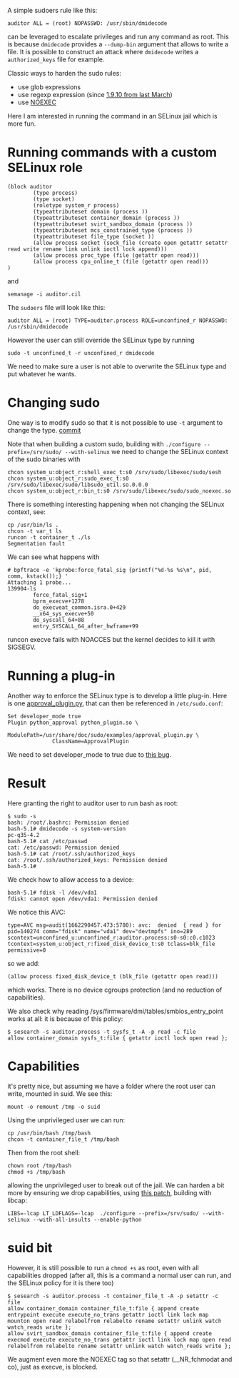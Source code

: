 A simple sudoers rule like this:
```
auditor ALL = (root) NOPASSWD: /usr/sbin/dmidecode
```
can be leveraged to escalate privileges and run any command as root. This is because ```dmidecode``` provides a ```--dump-bin``` argument that allows to write a file. It is possible to construct an attack where ```dmidecode``` writes a ```authorized_keys``` file for example.

Classic ways to harden the sudo rules:
- use glob expressions
- use regexp expression (since [1.9.10 from last March](https://www.sudo.ws/posts/2022/03/sudo-1.9.10-using-regular-expressions-in-the-sudoers-file/))
- use [NOEXEC](https://github.com/sudo-project/sudo/blob/main/src/sudo_noexec.c)

Here I am interested in running the command in an SELinux jail which is more fun.


# Running commands with a custom SELinux role

```
(block auditor
        (type process)
        (type socket)
        (roletype system_r process)
        (typeattributeset domain (process ))
        (typeattributeset container_domain (process ))
        (typeattributeset svirt_sandbox_domain (process ))
        (typeattributeset mcs_constrained_type (process ))
        (typeattributeset file_type (socket ))
        (allow process socket (sock_file (create open getattr setattr read write rename link unlink ioctl lock append)))
        (allow process proc_type (file (getattr open read)))
        (allow process cpu_online_t (file (getattr open read)))
)
```

and 
```
semanage -i auditor.cil
```

The ```sudoers``` file will look like this:
```
auditor ALL = (root) TYPE=auditor.process ROLE=unconfined_r NOPASSWD: /usr/sbin/dmidecode
```

However the user can still override the SELinux type by running
```
sudo -t unconfined_t -r unconfined_r dmidecode
```

We need to make sure a user is not able to overwrite the SELinux type and put whatever he wants.

# Changing sudo

One way is to modify sudo so that it is not possible to use ```-t``` argument to change the type. [commit](https://github.com/freedge/sudo/commit/6f88810e478c99e6ae1c7c096660b20ed7fc0994)

Note that when building a custom sudo, building with ```./configure --prefix=/srv/sudo/ --with-selinux``` 
we need to change the SELinux context of the sudo binaries with
```
chcon system_u:object_r:shell_exec_t:s0 /srv/sudo/libexec/sudo/sesh 
chcon system_u:object_r:sudo_exec_t:s0 /srv/sudo/libexec/sudo/libsudo_util.so.0.0.0
chcon system_u:object_r:bin_t:s0 /srv/sudo/libexec/sudo/sudo_noexec.so
```

There is something interesting happening when not changing the SELinux context, see:
```
cp /usr/bin/ls .
chcon -t var_t ls
runcon -t container_t ./ls
Segmentation fault
```

We can see what happens with
```
# bpftrace -e 'kprobe:force_fatal_sig {printf("%d-%s %s\n", pid,  comm, kstack());} '
Attaching 1 probe...
139904-ls 
        force_fatal_sig+1
        bprm_execve+1278
        do_execveat_common.isra.0+429
        __x64_sys_execve+50
        do_syscall_64+88
        entry_SYSCALL_64_after_hwframe+99
```
runcon execve fails with NOACCES but the kernel decides to kill it with SIGSEGV.

# Running a plug-in

Another way to enforce the SELinux type is to develop a little plug-in. Here is one [approval_plugin.py](/doc/approval_plugin.py), that can then be referenced in ```/etc/sudo.conf```:

```
Set developer_mode true
Plugin python_approval python_plugin.so \
              ModulePath=/usr/share/doc/sudo/examples/approval_plugin.py \
              ClassName=ApprovalPlugin
```

We need to set developer_mode to true due to [this bug](https://bugzilla.redhat.com/show_bug.cgi?id=2124005).


# Result

Here granting the right to auditor user to run bash as root:

```
$ sudo -s
bash: /root/.bashrc: Permission denied
bash-5.1# dmidecode -s system-version
pc-q35-4.2
bash-5.1# cat /etc/passwd
cat: /etc/passwd: Permission denied
bash-5.1# cat /root/.ssh/authorized_keys
cat: /root/.ssh/authorized_keys: Permission denied
bash-5.1# 
```

We check how to allow access to a device:
```
bash-5.1# fdisk -l /dev/vda1 
fdisk: cannot open /dev/vda1: Permission denied
```

We notice this AVC:
```
type=AVC msg=audit(1662290457.473:5780): avc:  denied  { read } for  pid=140274 comm="fdisk" name="vda1" dev="devtmpfs" ino=289 scontext=unconfined_u:unconfined_r:auditor.process:s0-s0:c0.c1023 tcontext=system_u:object_r:fixed_disk_device_t:s0 tclass=blk_file permissive=0
```
so we add:

```
(allow process fixed_disk_device_t (blk_file (getattr open read)))
```
which works. There is no device cgroups protection (and no reduction of capabilities).

We also check why reading /sys/firmware/dmi/tables/smbios_entry_point works at all: it is because of this policy:
```
$ sesearch -s auditor.process -t sysfs_t -A -p read -c file
allow container_domain sysfs_t:file { getattr ioctl lock open read };
```

# Capabilities

it's pretty nice, but assuming we have a folder where the root user can write, mounted in suid. We see this:

```
mount -o remount /tmp -o suid
```
Using the unprivileged user we can run:
```
cp /usr/bin/bash /tmp/bash
chcon -t container_file_t /tmp/bash
```

Then from the root shell:
```
chown root /tmp/bash
chmod +s /tmp/bash
```

allowing the unprivileged user to break out of the jail.
We can harden a bit more by ensuring we drop capabilities, using [this patch](doc/sudocaps.diff), building with libcap:

```
LIBS=-lcap LT_LDFLAGS=-lcap  ./configure --prefix=/srv/sudo/ --with-selinux --with-all-insults --enable-python
```

# suid bit

However, it is still possible to run a ```chmod +s``` as root, even with all capabilities dropped (after all, this is a command a normal user can run, and the SELinux policy for it is there too)

```
$ sesearch -s auditor.process -t container_file_t -A -p setattr -c file
allow container_domain container_file_t:file { append create entrypoint execute execute_no_trans getattr ioctl link lock map mounton open read relabelfrom relabelto rename setattr unlink watch watch_reads write };
allow svirt_sandbox_domain container_file_t:file { append create execmod execute execute_no_trans getattr ioctl link lock map open read relabelfrom relabelto rename setattr unlink watch watch_reads write };
```

We augment even more the NOEXEC tag so that setattr (__NR_fchmodat and co), just as execve, is blocked.


